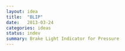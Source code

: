 ```yaml
---
layout: idea
title:  "BLIP"
date:   2013-03-24
categories: ideas
status: indev
summary: Brake Light Indicator for Pressure
---
```

